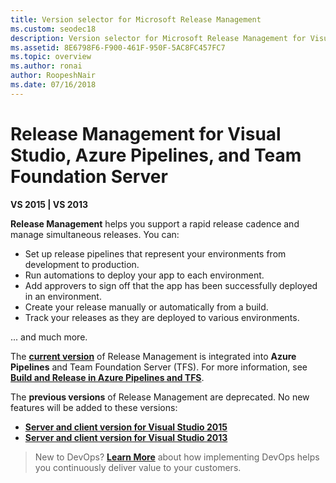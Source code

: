 ```yaml
---
title: Version selector for Microsoft Release Management
ms.custom: seodec18
description: Version selector for Microsoft Release Management for Visual Studio, Azure Pipelines, and Team Foundation Server
ms.assetid: 8E6798F6-F900-461F-950F-5AC8FC457FC7
ms.topic: overview
ms.author: ronai
author: RoopeshNair
ms.date: 07/16/2018
---
```


# Release Management for Visual Studio, Azure Pipelines, and Team Foundation Server

**VS 2015 | VS 2013**  

**Release Management** helps you support a rapid release cadence and manage simultaneous releases.
You can:

* Set up release pipelines that represent your environments from development to production.
* Run automations to deploy your app to each environment.
* Add approvers to sign off that the app has been successfully deployed in an environment.
* Create your release manually or automatically from a build.
* Track your releases as they are deployed to various environments.

... and much more.

The **[current version](../../get-started/what-is-azure-pipelines.md)** of Release Management is integrated into **Azure Pipelines** and
Team Foundation Server (TFS).
For more information, see **[Build and Release in Azure Pipelines and TFS](../../get-started/what-is-azure-pipelines.md)**.

The **previous versions** of Release Management are deprecated. No new features will be added to these versions:

* **[Server and client version for Visual Studio 2015](overview-rm2015.md)**
* **[Server and client version for Visual Studio 2013](/previous-versions/visualstudio/visual-studio-2013/dn217874(v=vs.120))**

> New to DevOps? **[Learn More](https://visualstudio.microsoft.com/devops)** about how implementing DevOps helps you continuously deliver value to your customers.

